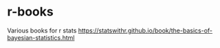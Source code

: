# r-books
Various books for r stats
https://statswithr.github.io/book/the-basics-of-bayesian-statistics.html
